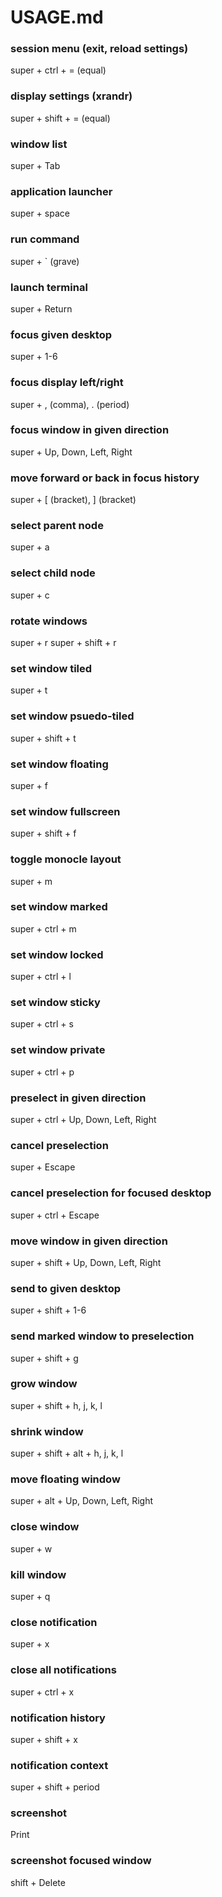 # USAGE.md

### session menu (exit, reload settings)
super + ctrl + = (equal)

### display settings (xrandr)
super + shift + = (equal)

### window list
super + Tab

### application launcher
super + space

### run command
super + ` (grave)

### launch terminal
super + Return

### focus given desktop
super + 1-6

### focus display left/right
super + , (comma), . (period)

### focus window in given direction
super + Up, Down, Left, Right

### move forward or back in focus history
super + [ (bracket), ] (bracket)

### select parent node
super + a

### select child node
super + c

### rotate windows 
super + r
super + shift + r

### set window tiled
super + t

### set window psuedo-tiled
super + shift + t

### set window floating
super + f

### set window fullscreen
super + shift + f

### toggle monocle layout
super + m

### set window marked
super + ctrl + m

### set window locked
super + ctrl + l

### set window sticky
super + ctrl + s

### set window private
super + ctrl + p

### preselect in given direction
super + ctrl + Up, Down, Left, Right

### cancel preselection
super + Escape

### cancel preselection for focused desktop
super + ctrl + Escape

### move window in given direction
super + shift + Up, Down, Left, Right

### send to given desktop
super + shift + 1-6

### send marked window to preselection
super + shift + g

### grow window
super + shift + h, j, k, l

### shrink window
super + shift + alt + h, j, k, l

### move floating window
super + alt + Up, Down, Left, Right

### close window
super + w

### kill window
super + q

### close notification
super + x

### close all notifications
super + ctrl + x

### notification history
super + shift + x

### notification context
super + shift + period

### screenshot
Print

### screenshot focused window
shift + Delete

